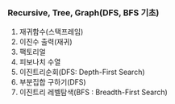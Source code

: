 ### Recursive, Tree, Graph(DFS, BFS 기초)
1. 재귀함수(스택프레임)
2. 이진수 출력(재귀)
3. 팩토리얼
4. 피보나치 수열
5. 이진트리순회(DFS: Depth-First Search)
6. 부분집합 구하기(DFS)
7. 이진트리 레벨탐색(BFS : Breadth-First Search)
